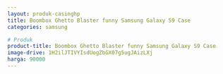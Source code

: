 ```yaml
---
layout: produk-casinghp
title: Boombox Ghetto Blaster funny Samsung Galaxy S9 Case
categories: samsung

# Produk
product-title: Boombox Ghetto Blaster funny Samsung Galaxy S9 Case
image-drive: 1H2ilJTIVYIsdUogZbGX07g5ugJAizLXj
harga: 90000
---
```

